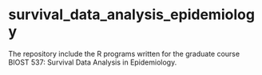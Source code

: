 # survival_data_analysis_epidemiology
The repository include the R programs written for the graduate course BIOST 537: Survival Data Analysis in Epidemiology.
